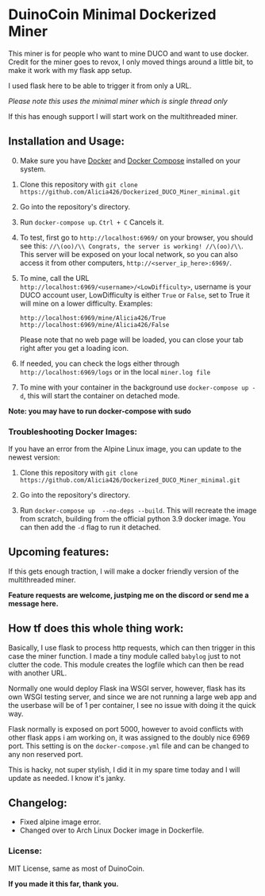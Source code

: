 # DuinoCoin Minimal Dockerized Miner

This miner is for people who want to mine DUCO and want to use docker. 
Credit for the miner goes to revox, I only moved things around a little bit, to make it 
work with my flask app setup.

I used flask here to be able to trigger it from only a URL. 

*Please note this uses the minimal miner which is single thread only*

If this has enough support I will start work on the multithreaded miner.

## Installation and Usage:

0. Make sure you have [Docker](https://docs.docker.com/get-docker/) and [Docker Compose](https://docs.docker.com/compose/install/) installed on your system.

1. Clone this repository with `git clone https://github.com/Alicia426/Dockerized_DUCO_Miner_minimal.git`

2. Go into the repository's directory.
   
3. Run `docker-compose up`. `Ctrl + C` Cancels it.

4. To test, first go to `http://localhost:6969/` on your browser, you should see this: `//\(oo)/\\ Congrats, the server is working! //\(oo)/\\`. This server will be exposed on your local network, so you can also access it from other computers, `http://<server_ip_here>:6969/`.

5. To mine, call the URL `http://localhost:6969/<username>/<LowDifficulty>`, username is your DUCO account user, LowDifficulty is either `True` or `False`, set to True it will mine on a lower difficulty.
Examples:
    ```
    http://localhost:6969/mine/Alicia426/True
    http://localhost:6969/mine/Alicia426/False
    ```
    Please note that no web page will be loaded, you can close your tab right after you get a loading icon. 

6. If needed, you can check the logs either through `http://localhost:6969/logs` or in the local `miner.log file`
7. To mine with your container in the background use `docker-compose up -d`, this will start the container on detached mode.

**Note: you may have to run docker-compose with sudo**

### Troubleshooting Docker Images:

If you have an error from the Alpine Linux image, you can update to the newest version:

1. Clone this repository with `git clone https://github.com/Alicia426/Dockerized_DUCO_Miner_minimal.git`

2. Go into the repository's directory.
   
3. Run `docker-compose up  --no-deps --build`. This will recreate the image from scratch, building from the official python 3.9 docker image. You can then add the `-d` flag to run it detached.


## Upcoming features:

If this gets enough traction, I will make a docker friendly version of the multithreaded miner. 

**Feature requests are welcome, justping me on the discord or send me a message here.**

## How tf does this whole thing work: 

Basically, I use flask to process http requests, which can then trigger in this case the miner function. I made a tiny module called `babylog` just to not clutter the code. 
This module creates the logfile which can then be read with another URL. 

Normally one would deploy Flask ina WSGI server, however, flask has its own WSGI testing server, and since we are not running a large web app and the userbase will be of 1 per container, I see no issue with doing it the quick way.

Flask normally is exposed on port 5000, however to avoid conflicts with other flask apps i am working on, it was assigned to the doubly nice 6969 port. This setting is on the `docker-compose.yml` file and can be changed to any non reserved port.


This is hacky, not super stylish, I did it in my spare time today and I will update as needed.
I know it's janky.

## Changelog:

* Fixed alpine image error.
* Changed over to Arch Linux Docker image in Dockerfile.


### License:

MIT License, same as most of DuinoCoin.



**If you made it this far, thank you.**
